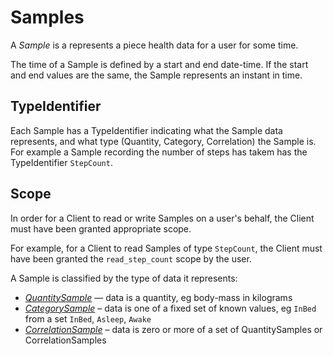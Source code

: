 # Samples

A _Sample_ is a represents a piece health data for a user for some time.

The time of a Sample is defined by a start and end date-time. If the start and end values are the same, the Sample represents an instant in time.

## TypeIdentifier

Each Sample has a TypeIdentifier indicating what the Sample data represents, and what type (Quantity, Category, Correlation) the Sample is. For example a Sample recording the number of steps has takem has the TypeIdentifier `StepCount`.

## Scope

In order for a Client to read or write Samples on a user's behalf, the Client must have been granted appropriate scope.

For example, for a Client to read Samples of type `StepCount`, the Client must have been granted the `read_step_count` scope by the user.

A Sample is classified by the type of data it represents:

- [_QuantitySample_](quantity_samples.md) — data is a quantity, eg body-mass in kilograms
- [_CategorySample_](category_samples.md) – data is one of a fixed set of known values, eg `InBed` from a set `InBed`, `Asleep`, `Awake`
- [_CorrelationSample_](correlation_samples.md) – data is zero or more of a set of QuantitySamples or CorrelationSamples
